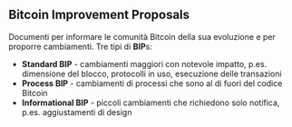 ## Bitcoin Improvement Proposals

Documenti per informare le comunità Bitcoin della sua evoluzione e per proporre cambiamenti.
Tre tipi di **BIP**s:
* **Standard BIP** - cambiamenti maggiori con notevole impatto, p.es. dimensione del blocco, protocolli in uso, esecuzione delle transazioni
* **Process BIP** - cambiamenti di processi che sono al di fuori del codice Bitcoin
* **Informational BIP** - piccoli cambiamenti che richiedono solo notifica, p.es. aggiustamenti di design

